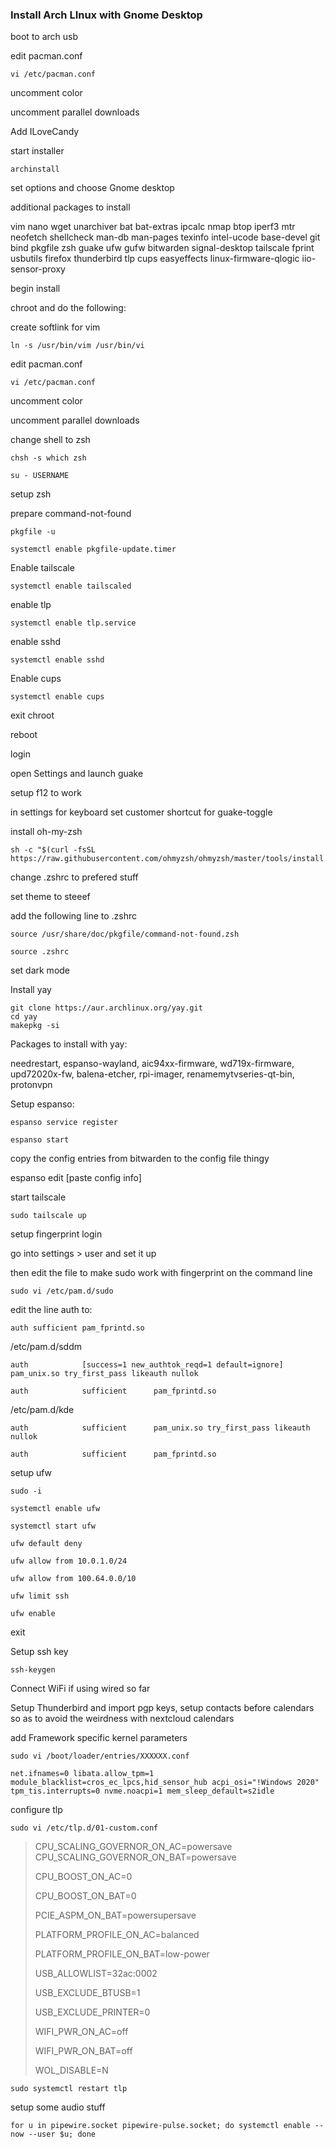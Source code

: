 ### Install Arch LInux with Gnome Desktop

boot to arch usb

edit pacman.conf

```
vi /etc/pacman.conf
```

uncomment color

uncomment parallel downloads

Add ILoveCandy

start installer

```
archinstall
```

set options and choose Gnome desktop

additional packages to install

vim nano wget unarchiver bat bat-extras ipcalc nmap btop iperf3 mtr neofetch shellcheck man-db man-pages texinfo intel-ucode base-devel git bind pkgfile zsh guake ufw gufw bitwarden signal-desktop tailscale fprint usbutils firefox thunderbird tlp cups easyeffects linux-firmware-qlogic iio-sensor-proxy

begin install

chroot and do the following:

create softlink for vim

```
ln -s /usr/bin/vim /usr/bin/vi
```

edit pacman.conf

```
vi /etc/pacman.conf
```

uncomment color

uncomment parallel downloads

change shell to zsh

```
chsh -s which zsh
```

```
su - USERNAME
```

setup zsh

prepare command-not-found

```
pkgfile -u
```

```
systemctl enable pkgfile-update.timer
```

Enable tailscale

```
systemctl enable tailscaled
```

enable tlp

```
systemctl enable tlp.service
```

enable sshd

```
systemctl enable sshd
```

Enable cups

```
systemctl enable cups
```

exit chroot

reboot

login

open Settings and launch guake

setup f12 to work

in settings for keyboard set customer shortcut for guake-toggle

install oh-my-zsh

```
sh -c "$(curl -fsSL https://raw.githubusercontent.com/ohmyzsh/ohmyzsh/master/tools/install.sh)"
```

change .zshrc to prefered stuff

set theme to steeef

add the following line to .zshrc

```
source /usr/share/doc/pkgfile/command-not-found.zsh
```

```
source .zshrc
```

set dark mode

Install yay

```
git clone https://aur.archlinux.org/yay.git
cd yay
makepkg -si
```

Packages to install with yay:

needrestart, espanso-wayland, aic94xx-firmware, wd719x-firmware, upd72020x-fw, balena-etcher, rpi-imager, renamemytvseries-qt-bin, protonvpn

Setup espanso:

```
espanso service register
```

```
espanso start
```

copy the config entries from bitwarden to the config file thingy

espanso edit \[paste config info\]

start tailscale

```
sudo tailscale up
```

setup fingerprint login

go into settings > user and set it up

then edit the file to make sudo work with fingerprint on the command line

```
sudo vi /etc/pam.d/sudo
```

edit the line auth to:

```
auth sufficient pam_fprintd.so
```

/etc/pam.d/sddm

```
auth 			[success=1 new_authtok_reqd=1 default=ignore]  	pam_unix.so try_first_pass likeauth nullok
```

```
auth 			sufficient  	pam_fprintd.so
```

/etc/pam.d/kde

```
auth 			sufficient  	pam_unix.so try_first_pass likeauth nullok
```

```
auth 			sufficient  	pam_fprintd.so
```

setup ufw

```
sudo -i 
```

```
systemctl enable ufw
```

```
systemctl start ufw
```

```
ufw default deny
```

```
ufw allow from 10.0.1.0/24
```

```
ufw allow from 100.64.0.0/10
```

```
ufw limit ssh
```

```
ufw enable
```

exit

Setup ssh key

```
ssh-keygen
```

Connect WiFi if using wired so far

Setup Thunderbird and import pgp keys, setup contacts before calendars so as to avoid the weirdness with nextcloud calendars

add Framework specific kernel parameters

```
sudo vi /boot/loader/entries/XXXXXX.conf
```

```
net.ifnames=0 libata.allow_tpm=1 module_blacklist=cros_ec_lpcs,hid_sensor_hub acpi_osi="!Windows 2020" tpm_tis.interrupts=0 nvme.noacpi=1 mem_sleep_default=s2idle 
```

configure tlp

```
sudo vi /etc/tlp.d/01-custom.conf
```

> CPU_SCALING_GOVERNOR_ON_AC=powersave CPU_SCALING_GOVERNOR_ON_BAT=powersave
>
> CPU_BOOST_ON_AC=0
>
> CPU_BOOST_ON_BAT=0
>
> PCIE_ASPM_ON_BAT=powersupersave
>
> PLATFORM_PROFILE_ON_AC=balanced
>
> PLATFORM_PROFILE_ON_BAT=low-power
>
> USB_ALLOWLIST=32ac:0002
>
> USB_EXCLUDE_BTUSB=1
>
> USB_EXCLUDE_PRINTER=0
>
> WIFI_PWR_ON_AC=off
>
> WIFI_PWR_ON_BAT=off
>
> WOL_DISABLE=N

```
sudo systemctl restart tlp
```

setup some audio stuff

```
for u in pipewire.socket pipewire-pulse.socket; do systemctl enable --now --user $u; done
```

